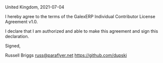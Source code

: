 United Kingdom, 2021-07-04

I hereby agree to the terms of the GalexERP Individual Contributor License
Agreement v1.0.

I declare that I am authorized and able to make this agreement and sign this
declaration.

Signed,

Russell Briggs russ@paraflyer.net https://github.com/dupski